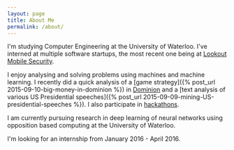 ```yaml
---
layout: page
title: About Me
permalink: /about/
---
```


I'm studying Computer Engineering at the University of Waterloo. I've interned at multiple software startups, the most recent one being at [Lookout Mobile Security](https://www.lookout.com/).

I enjoy analysing and solving problems using machines and machine learning. I recently did a quick analysis of a [game strategy]({% post_url 2015-09-10-big-money-in-dominion %}) in [Dominion](https://en.wikipedia.org/wiki/Dominion_(card_game)) and a [text analysis of various US Presidential speeches]({% post_url 2015-09-09-mining-US-presidential-speeches %}). I also participate in [hackathons](http://devpost.com/shamak).

I am currently pursuing research in deep learning of neural networks using opposition based computing at the University of Waterloo.

I'm looking for an internship from January 2016 - April 2016.